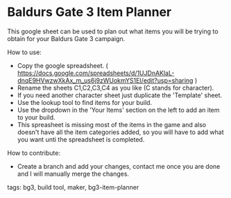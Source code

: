 # Baldurs Gate 3 Item Planner
This google sheet can be used to plan out what items you will be trying to obtain for your Baldurs Gate 3 campaign.

How to use:
- Copy the google spreadsheet. ( https://docs.google.com/spreadsheets/d/1UJDnAKlaL-dnqE9HVwzwXkAx_m_us6j9zWUokmYS1EI/edit?usp=sharing )
- Rename the sheets C1,C2,C3,C4 as you like (C stands for character).
- If you need another character sheet just duplicate the 'Template' sheet.
- Use the lookup tool to find items for your build.
- Use the dropdown in the 'Your Items' section on the left to add an item to your build.
- This spreasheet is missing most of the items in the game and also doesn't have all the item categories added, so you will have to add what you want unti the spreadsheet is completed.

How to contribute:
- Create a branch and add your changes, contact me once you are done and I will manually merge the changes.



tags: bg3, build tool, maker, bg3-item-planner
